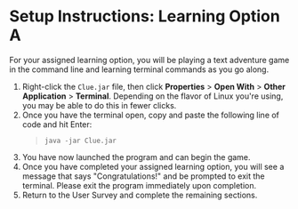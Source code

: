 # Setup Instructions: Learning Option A

For your assigned learning option, you will be playing a text adventure game in the command line and learning terminal commands as you go along.

1. Right-click the `Clue.jar` file, then click **Properties** > **Open With** > **Other Application** > **Terminal**. Depending on the flavor of Linux you're using, you may be able to do this in fewer clicks.
2. Once you have the terminal open, copy and paste the following line of code and hit Enter:
    >  `java -jar Clue.jar`
3. You have now launched the program and can begin the game.    
4. Once you have completed your assigned learning option, you will see a message that says "Congratulations!" and be prompted to exit the terminal. Please exit the program immediately upon completion.
5. Return to the User Survey and complete the remaining sections.
